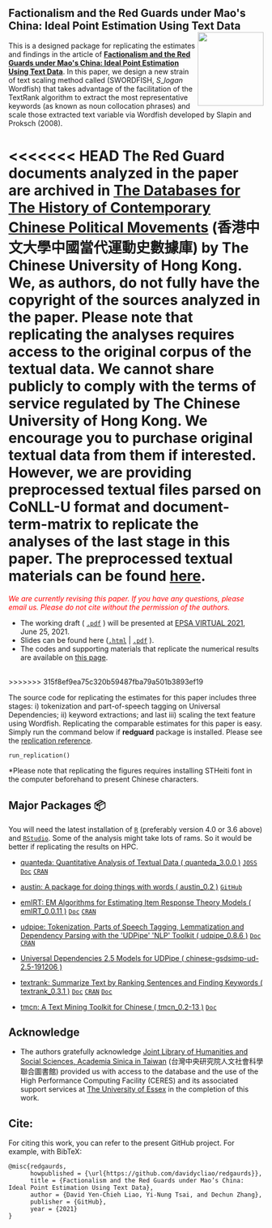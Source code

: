 ## Factionalism and the Red Guards under Mao's China: Ideal Point Estimation Using Text Data <img src="https://avatars3.githubusercontent.com/u/77121644?s=400&amp;u=49ca6038b83b629a86d391bb2e4d19f8995918a5&amp;v=4" width="130" height="145" align="right"/> <br />


This is a designed package for replicating the estimates and findings in the article of [**Factionalism and the Red Guards under Mao's China: Ideal Point Estimation Using Text Data**](https://raw.githack.com/davidycliao/redgaurds/master/paper/epsa.pdf). In this paper, we design a new strain of text scaling method called (SWORDFISH, $S\_{logan}$ Wordfish) that takes advantage of the facilitation of the TextRank algorithm to extract the most representative keywords (as known as noun collocation phrases) and scale those extracted text variable via  Wordfish developed by Slapin and Proksch (2008).

<<<<<<< HEAD
The Red Guard documents analyzed in the paper are archived in [The Databases for The History of Contemporary Chinese Political Movements](http://ccrd.usc.cuhk.edu.hk/Default.aspx?msg=%25u6ca1%25u6709%25u8ba2%25u9605%25uff0c%25u6b22%25u8fce%25u8ba2%25u9605%25uff01) (香港中文大學中國當代運動史數據庫) by The Chinese University of Hong Kong. We, as authors, do not fully have the copyright of the sources analyzed in the paper. Please note that replicating the analyses requires access to the original corpus of the textual data. We cannot share publicly to comply with the terms of service regulated by The Chinese University of Hong Kong. We encourage you to purchase original textual data from them if interested. However, we are providing preprocessed textual files parsed on CoNLL-U format and document-term-matrix to replicate the analyses of the last stage in this paper. The preprocessed textual materials can be found [here]().
=======

<span style="color:red"> *We are currently revising this paper. If you have any questions, please email us. Please do not cite without the permission of the authors.*</span>


- The working draft ( [`.pdf`](https://raw.githack.com/davidycliao/redgaurds/master/paper/epsa.pdf) ) will be presented at [EPSA VIRTUAL 2021](https://coms.events/epsa2021/data/sessions/en/session_131.html), June 25, 2021.
- Slides can be found here ([`.html`](https://raw.githack.com/davidycliao/redgaurds/master/slides/slides.html) | [`.pdf`](https://raw.githack.com/davidycliao/redgaurds/master/slides/slides.pdf) ).
- The codes and supporting materials that replicate the numerical results are available on [this page](https://raw.githack.com/davidycliao/redgaurds/master/code_replication.html#Requirement). 
<br />
>>>>>>> 315f8ef9ea75c320b59487fba79a501b3893ef19

The source code for replicating the estimates for this paper includes three stages: i) tokenization and part-of-speech tagging on Universal Dependencies; ii) keyword extractions; and last iii) scaling the text feature using Wordfish. Replicating the comparable estimates for this paper is easy. Simply run the command below if **redguard** package is installed. Please see the [replication reference]().


```
run_replication()
```

*Please note that replicating the figures requires installing STHeiti font in the computer beforehand to present Chinese characters.

## Major Packages :package:

You will need the latest installation of [`R`](https://cran.r-project.org/mirrors.html) (preferably version 4.0 or 3.6 above) and [`RStudio`](https://rstudio.com/products/rstudio/download/#download). Some of the analysis might take lots of rams. So it would be better if replicating the results on HPC.

-   [quanteda: Quantitative Analysis of Textual Data ( quanteda_3.0.0 )](https://quanteda.io) [`JOSS`](https://joss.theoj.org/papers/10.21105/joss.00774) [`Doc`](https://quanteda.io/reference/) [`CRAN`](https://cran.r-project.org/web/packages/quanteda/index.html)

-   [austin: A package for doing things with words ( austin_0.2 )](https://conjugateprior.github.io/austin/) [`GitHub`](https://github.com/conjugateprior/austin)

-   [emIRT: EM Algorithms for Estimating Item Response Theory Models ( emIRT_0.0.11 )](https://github.com/kosukeimai/emIRT) [`Doc`](https://cran.r-project.org/web/packages/emIRT/emIRT.pdf) [`CRAN`](https://cran.r-project.org/web/packages/emIRT/index.html)

-   [udpipe: Tokenization, Parts of Speech Tagging, Lemmatization and Dependency Parsing with the 'UDPipe' 'NLP' Toolkit ( udpipe_0.8.6 )](https://bnosac.github.io/udpipe/en/) [`Doc`](https://bnosac.github.io/udpipe/docs/doc1.html) [`CRAN`](https://cran.r-project.org/web/packages/udpipe/index.html)

-   [Universal Dependencies 2.5 Models for UDPipe ( chinese-gsdsimp-ud-2.5-191206 )](https://lindat.mff.cuni.cz/repository/xmlui/handle/11234/1-3131)

-   [textrank: Summarize Text by Ranking Sentences and Finding Keywords ( textrank_0.3.1 )](https://github.com/bnosac/textrank) [`Doc`](https://cran.r-project.org/web/packages/textrank/vignettes/textrank.html) [`CRAN`](https://cran.r-project.org/web/packages/textrank/index.html) [`Doc`](https://mlr3book.mlr-org.com/)

-   [tmcn: A Text Mining Toolkit for Chinese ( tmcn_0.2-13 )](https://cran.r-project.org/web/packages/tmcn/index.html) [`Doc`](https://cran.r-project.org/web/packages/tmcn/tmcn.pdf)

## Acknowledge

-   The authors gratefully acknowledge [Joint Library of Humanities and Social Sciences, Academia Sinica in Taiwan](https://hslib.sinica.edu.tw/eng/frontpage) (台灣中央研究院人文社會科學聯合圖書館) provided us with access to the database and the use of the High Performance Computing Facility (CERES) and its associated support services at [The University of Essex](https://www.essex.ac.uk/student/it-services/high-performance-computing-(hpc)) in the completion of this work.

## Cite:

For citing this work, you can refer to the present GitHub project. For example, with BibTeX:
```
@misc{redgaurds,
      howpublished = {\url{https://github.com/davidycliao/redgaurds}},
      title = {Factionalism and the Red Guards under Mao’s China: Ideal Point Estimation Using Text Data},
      author = {David Yen-Chieh Liao, Yi-Nung Tsai, and Dechun Zhang},
      publisher = {GitHub},
      year = {2021}
}
```